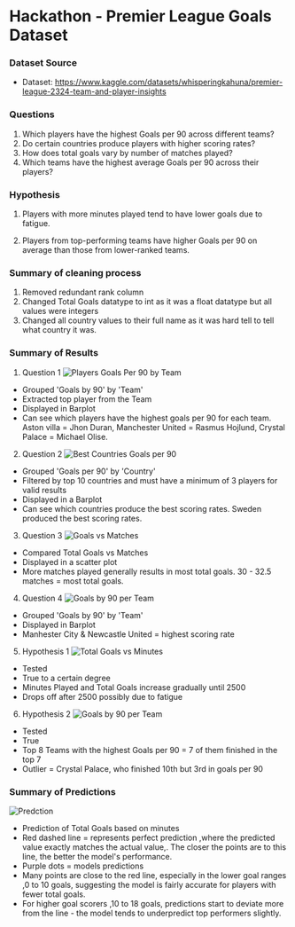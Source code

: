 # Hackathon - Premier League Goals Dataset

### Dataset Source

- Dataset: https://www.kaggle.com/datasets/whisperingkahuna/premier-league-2324-team-and-player-insights

### Questions

1. Which players have the highest Goals per 90 across different teams?
2. Do certain countries produce players with higher scoring rates?
3. How does total goals vary by number of matches played?
4. Which teams have the highest average Goals per 90 across their players?

### Hypothesis

1. Players with more minutes played tend to have lower goals due to fatigue.

2. Players from top-performing teams have higher Goals per 90 on average than those from lower-ranked teams.

### Summary of cleaning process

1. Removed redundant rank column
2. Changed Total Goals datatype to int as it was a float datatype but all values were integers
3. Changed all country values to their full name as it was hard tell to tell what country it was.

### Summary of Results 

1. Question 1 
  ![Players Goals Per 90 by Team](/Workspace/Repos/corymb33@gmail.com/python-data-hackathon/hackathon-data-cory/images/playersper90.PNG)
  - Grouped 'Goals by 90' by 'Team'
  - Extracted top player from the Team
  - Displayed in Barplot 
  - Can see which players have the highest goals per 90 for each team. Aston villa = Jhon Duran, Manchester United = Rasmus Hojlund, Crystal Palace = Michael Olise.
2. Question 2
  ![Best Countries Goals per 90](/Workspace/Repos/corymb33@gmail.com/python-data-hackathon/hackathon-data-cory/images/countriesper90.PNG)
  - Grouped 'Goals per 90' by 'Country'
  - Filtered by top 10 countries and must have a minimum of 3 players for valid results 
  - Displayed in a Barplot
  - Can see which countries produce the best scoring rates. Sweden produced the best scoring rates.
3. Question 3
  ![Goals vs Matches](/Workspace/Repos/corymb33@gmail.com/python-data-hackathon/hackathon-data-cory/images/goalsvsmatches.PNG)
  - Compared Total Goals vs Matches
  - Displayed in a scatter plot
  - More matches played generally results in most total goals. 30 - 32.5 matches = most total goals. 
4. Question 4
  ![Goals by 90 per Team](/Workspace/Repos/corymb33@gmail.com/python-data-hackathon/hackathon-data-cory/images/teamsper90.PNG)
  - Grouped 'Goals by 90' by 'Team'
  - Displayed in Barplot
  - Manhester City & Newcastle United = highest scoring rate
5. Hypothesis 1
  ![Total Goals vs Minutes](/Workspace/Repos/corymb33@gmail.com/python-data-hackathon/hackathon-data-cory/images/goalsvsminutes.PNG)
  - Tested
  - True to a certain degree
  - Minutes Played and Total Goals increase gradually until 2500 
  - Drops off after 2500 possibly due to fatigue
6. Hypothesis 2
  ![Goals by 90 per Team](/Workspace/Repos/corymb33@gmail.com/python-data-hackathon/hackathon-data-cory/images/teamsper90.PNG)
  - Tested
  - True
  - Top 8 Teams with the highest Goals per 90 = 7 of them finished in the top 7
  - Outlier = Crystal Palace, who finished 10th but 3rd in goals per 90

### Summary of Predictions
  ![Predction](/Workspace/Repos/corymb33@gmail.com/python-data-hackathon/hackathon-data-cory/images/prediction.PNG)
  - Prediction of Total Goals based on minutes
 - Red dashed line = represents perfect prediction ,where the predicted value exactly matches the actual value,. The closer the points are to this line, the better the model's performance.
 - Purple dots = models predictions
 - Many points are close to the red line, especially in the lower goal ranges ,0 to 10 goals, suggesting the model is fairly accurate for players with fewer total goals.
  - For higher goal scorers ,10 to 18 goals, predictions start to deviate more from the line - the model tends to underpredict top performers slightly.


